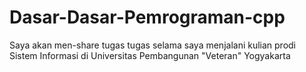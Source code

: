 # Dasar-Dasar-Pemrograman-cpp
Saya akan men-share tugas tugas selama saya menjalani kulian prodi Sistem Informasi di Universitas Pembangunan "Veteran" Yogyakarta
